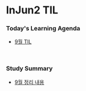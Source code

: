 # InJun2 TIL

### Today's Learning Agenda
- [9월 TIL](https://github.com/InJun2/TIL/tree/main/todo-list/2024/09)

<br>

### Study Summary
- [9월 정리 내용](./09/)